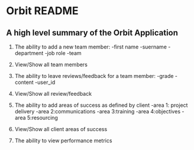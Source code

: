 # Orbit README

## A high level summary of the Orbit Application

1. The ability to add a new team member:
   -first name
   -suername
   -department
   -job role
   -team

2. View/Show all team members

3. The ability to leave reviews/feedback for a team member:
   -grade
   -content
   -user_id

4. View/Show all review/feedback

5. The ability to add areas of success as defined by client
   -area 1: project delivery
   -area 2:communications
   -area 3:training
   -area 4:objectives
   -area 5:resourcing

6. View/Show all client areas of success

7. The ability to view performance metrics
